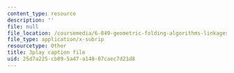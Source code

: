 ```yaml
---
content_type: resource
description: ''
file: null
file_location: /coursemedia/6-849-geometric-folding-algorithms-linkages-origami-polyhedra-fall-2012/25d7a225cb895a47a14807caec7d21d8_2X9Tv1bF2UM.vtt
file_type: application/x-subrip
resourcetype: Other
title: 3play caption file
uid: 25d7a225-cb89-5a47-a148-07caec7d21d8
---
```

